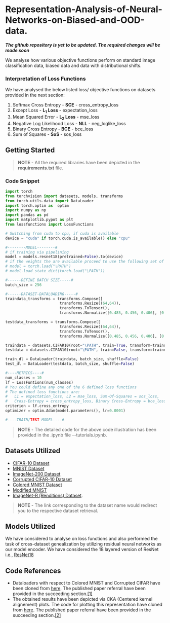 # Representation-Analysis-of-Neural-Networks-on-Biased-and-OOD-data.

**_The github repository is yet to be updated. The required changes will be made soon_**

We analyse how various objective functions perform on standard image classification data, biased data and data with distributional shifts.

### Interpretation of Loss Functions
We have analysed the below listed loss/ objective functions on datasets provided in the next section:<br/>
1. Softmax Cross Entropy - **SCE** - cross_entropy_loss
2. Except Loss - **L<sub>1</sub> Loss** - expectation_loss
3. Mean Squared Error - **L<sub>2</sub> Loss** - mse_loss
4. Negative Log Likelihood Loss - **NLL** - neg_loglike_loss
5. Binary Cross Entropy - **BCE** - bce_loss
6. Sum of Squares - **SoS** - sos_loss

## Getting Started

> **NOTE** - All the required libraries have been depicted in the **requirements.txt** file.
> 
### Code Snippet
``` python
import torch
from torchvision import datasets, models, transforms
from torch.utils.data import DataLoader
import torch.optim as  optim
import numpy as np
import pandas as pd
import matplotlib.pypot as plt
from lossfunctions import LossFunctions

# Switching from cuda to cpu, if cuda is available
device = "cuda" if torch.cuda.is_available() else "cpu"

#--------MODEL--------#
# if training via pipelining
model = models.resnet18(pretrained=False).to(device)
# if the weights the are available proceed to use the following set of lines
# model = torch.load("\PATH")
# model.load_state_dict(torch.load("\PATH"))

#------DEFINE BATCH SIZE-----#
batch_size = 256

#------DATASET-DATALOADING-----#
traindata_transforms = transforms.Compose([
                        transforms.Resize((64,64)),
                        transforms.ToTensor(),
                        transforms.Normalize([0.485, 0.456, 0.406], [0.229, 0.224, 0.225])])

testdata_transforms = transforms.Compose([
                        transforms.Resize((64,64)),  
                        transforms.ToTensor(),
                        transforms.Normalize([0.485, 0.456, 0.406], [0.229, 0.224, 0.225])])

traindata = datasets.CIFAR10(root="\PATH", train=True, transform=traindata_transforms, download=True) 
testdata = datasets.CIFAR10(root="\PATH", train=False, transform=traindata_transforms, download=True)

train_dl = DataLoader(traindata, batch_size, shuffle=False) 
test_dl = DataLoader(testdata, batch_size, shuffle=False)

#----METRICS----#
num_classes = 10
lf = LossFuntions(num_classes)
# You could define any one of the 6 defined loss functions 
# The defined loss functions are:
#   L1 = expectation_loss, L2 = mse_loss, Sum-Of-Squares = sos_loss, 
#   Cross-Entropy = cross_entropy_loss, Binary Cross-Entropy = bce_loss, Negative Log-Likelihood = neg_loglike_loss 
criterion = lf.cross_entropy
optimizer = optim.Adam(model.parameters(), lr=0.0001)

#----TRAIN/TEST MODEL----#
```

> **NOTE** - The detailed code for the above code illustration has been provided in the .ipynb file --tutorials.ipynb.


## Datasets Utilized
* [CIFAR-10 Dataset](https://pytorch.org/vision/stable/datasets.html#cifar)
* [MNIST Dataset](https://pytorch.org/vision/stable/datasets.html#mnist)
* [ImageNet-200 Dataset]()
* [Corrupted CIFAR-10 Dataset](https://drive.google.com/drive/folders/1JEOqxrhU_IhkdcRohdbuEtFETUxfNmNT)
* [Colored MNIST Dataset](https://drive.google.com/drive/folders/1JEOqxrhU_IhkdcRohdbuEtFETUxfNmNT)
* [Modified MNIST](https://www.kaggle.com/balraj98/adversarial-discriminative-domain-adaptation/notebook)
* [ImageNet-R (Renditions) Dataset](https://github.com/hendrycks/imagenet-r).

> **NOTE** - The link corresponding to the dataset name would redirect you to the respective dataset retrieval.

## Models Utilized
We have considered to analyse on loss functions and also performed the task of cross-dataset genealization by utilizing residual neural networks as our model encoder. We have considered the 18 layered version of ResNet i.e., [ResNet18](https://arxiv.org/abs/1512.03385)  

## Code References
* Dataloaders with respect to Colored MNIST and Corrupted CIFAR have been cloned from [here](https://github.com/kakaoenterprise/Learning-Debiased-Disentangled). The published paper referral have been provided in the succeeding section.[[1]](#1)
* The obtained results have been depicted via CKA (Centered kernel alignement) plots. The code for plotting this representation have cloned from [here](https://github.com/AntixK/PyTorch-Model-Compare). The published paper referral have been provided in the succeeding section.[[2]](#2)
